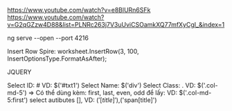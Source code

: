 https://www.youtube.com/watch?v=e8BlURn6SFk
https://www.youtube.com/watch?v=G2qGZzw4D88&list=PLNRc263j7V3uUviCSOamkXQ77mfXyCgI_&index=1

ng serve --open --port 4216

Insert Row Spire: worksheet.InsertRow(3, 100, InsertOptionsType.FormatAsAfter);

JQUERY

Select ID: # VD:  $('#txt1')
Select Name: $('div')
Select Class: . VD: $('.col-md-5')
=> Có thể dùng kèm: first, last, even, odd để lấy: VD: $('.col-md-5:first')
select autibutes [], VD: $('[title]'),$('span[title]')


